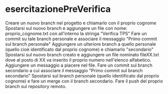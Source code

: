 # esercitazionePreVerifica
Creare un nuovo branch nel progetto e chiamarlo con il proprio cognome
Spostarsi sul nuovo branch e aggiungere un file con nome: proprio_cognome.txt con all'interno la stringa "Verifica TPS"
Fare un commit su tale branch  personale e  associare il messaggio "Primo commit sul branch personale"
Aggiungere un ulteriore branch a quello personale (quello cioè identificato dal proprio cognome) e chiamarlo "secondario"
Spostarsi sul nuovo branch creato e aggiungere un file nominato fileXX.txt  dove al posto di XX va inserito il proprio numero nell'elenco alfabetico. Aggiungere un messaggio a piacere nel file.
Fare un commit sul branch secondario a cui associare il messaggio "Primo commit sul branch secondario"
Spostarsi sul branch personale (quello identificato dal proprio cognome) e fare un merge con il branch secondario.
Fare il push del proprio branch sul repository remoto.
